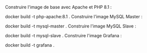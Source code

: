 Construire l'image de base avec Apache et PHP 8.1 :


docker build -t php-apache:8.1 .
Construire l'image MySQL Master :


docker build -t mysql-master .
Construire l'image MySQL Slave :


docker build -t mysql-slave .
Construire l'image Grafana :


docker build -t grafana .